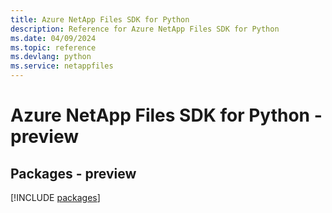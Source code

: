 ```yaml
---
title: Azure NetApp Files SDK for Python
description: Reference for Azure NetApp Files SDK for Python
ms.date: 04/09/2024
ms.topic: reference
ms.devlang: python
ms.service: netappfiles
---
```

# Azure NetApp Files SDK for Python - preview
## Packages - preview
[!INCLUDE [packages](netapp-files-index.md)]